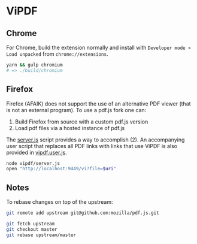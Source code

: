 # ViPDF

## Chrome
For Chrome, build the extension normally and install with 
`Developer mode > Load unpacked` from `chrome://extensions`.

```bash
yarn && gulp chromium
# => ./build/chromium
```

## Firefox
Firefox (AFAIK) does not support the use of an alternative PDF viewer
(that is not an external program). To use a pdf.js fork one can:

1. Build Firefox from source with a custom pdf.js version
2. Load pdf files via a hosted instance of pdf.js

The [server.js](/vipdf/server.js) script provides a way to accomplish (2).
An accompanying user script that replaces all PDF links with links
that use ViPDF is also provided in [vipdf.user.js](/vipdf/vipdf.user.js).

```bash
node vipdf/server.js
open "http://localhost:9449/vi?file=$uri"
```

## Notes
To rebase changes on top of the upstream:
```bash
git remote add upstream git@github.com:mozilla/pdf.js.git

git fetch upstream
git checkout master
git rebase upstream/master
```
